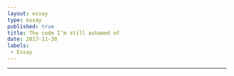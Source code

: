 ```yaml
---
layout: essay
type: essay
published: true
title: The code I’m still ashamed of
date: 2017-11-30
labels:
 - Essay
---
```


***